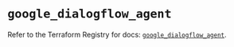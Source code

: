 # `google_dialogflow_agent`

Refer to the Terraform Registry for docs: [`google_dialogflow_agent`](https://registry.terraform.io/providers/hashicorp/google/6.12.0/docs/resources/dialogflow_agent).
